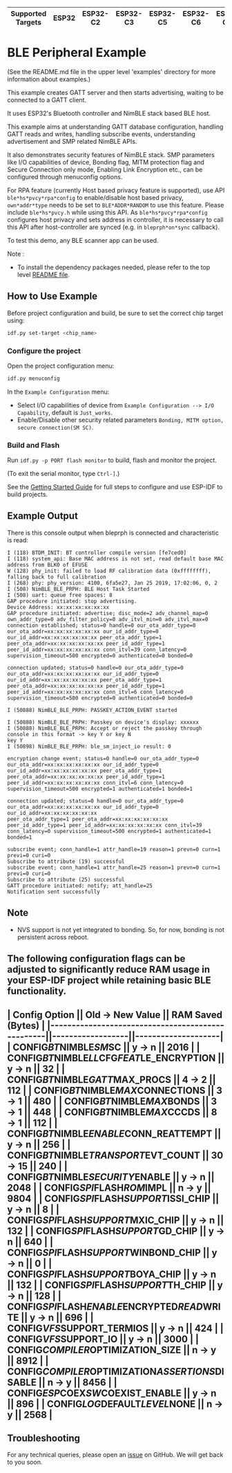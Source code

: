 | Supported Targets | ESP32 | ESP32-C2 | ESP32-C3 | ESP32-C5 | ESP32-C6 | ESP32-C61 | ESP32-H2 | ESP32-S3 |
| ----------------- | ----- | -------- | -------- | -------- | -------- | --------- | -------- | -------- |

# BLE Peripheral Example

(See the README.md file in the upper level 'examples' directory for more information about examples.)

This example creates GATT server and then starts advertising, waiting to be connected to a GATT client.

It uses ESP32's Bluetooth controller and NimBLE stack based BLE host.

This example aims at understanding GATT database configuration, handling GATT reads and writes, handling subscribe events, understanding advertisement and SMP related NimBLE APIs.

It also demonstrates security features of NimBLE stack. SMP parameters like I/O capabilities of device, Bonding flag, MITM protection flag and Secure Connection only mode, Enabling Link Encryption etc., can be configured through menuconfig options.

For RPA feature (currently Host based privacy feature is supported), use API `ble*hs*pvcy*rpa*config` to enable/disable host based privacy, `own*addr*type` needs to be set to `BLE*ADDR*RANDOM` to use this feature. Please include `ble*hs*pvcy.h` while using this API. As `ble*hs*pvcy*rpa*config` configures host privacy and sets address in controller, it is necessary to call this API after host-controller are synced (e.g. in `bleprph*on*sync` callback).

To test this demo, any BLE scanner app can be used.

Note :

* To install the dependency packages needed, please refer to the top level [README file](../../../README.md#running-test-python-script-pytest).

## How to Use Example

Before project configuration and build, be sure to set the correct chip target using:

```bash
idf.py set-target <chip_name>
```

### Configure the project

Open the project configuration menu:

```bash
idf.py menuconfig
```

In the `Example Configuration` menu:

* Select I/O capabilities of device from `Example Configuration --> I/O Capability`, default is `Just_works`.
* Enable/Disable other security related parameters `Bonding, MITM option, secure connection(SM SC)`.

### Build and Flash

Run `idf.py -p PORT flash monitor` to build, flash and monitor the project.

(To exit the serial monitor, type ``Ctrl-]``.)

See the [Getting Started Guide](https://idf.espressif.com/) for full steps to configure and use ESP-IDF to build projects.

## Example Output

There is this console output when bleprph is connected and characteristic is read:

```
I (118) BTDM_INIT: BT controller compile version [fe7ced0]
I (118) system_api: Base MAC address is not set, read default base MAC address from BLK0 of EFUSE
W (128) phy_init: failed to load RF calibration data (0xffffffff), falling back to full calibration
I (268) phy: phy_version: 4100, 6fa5e27, Jan 25 2019, 17:02:06, 0, 2
I (508) NimBLE_BLE_PRPH: BLE Host Task Started
I (508) uart: queue free spaces: 8
GAP procedure initiated: stop advertising.
Device Address: xx:xx:xx:xx:xx:xx
GAP procedure initiated: advertise; disc_mode=2 adv_channel_map=0 own_addr_type=0 adv_filter_policy=0 adv_itvl_min=0 adv_itvl_max=0
connection established; status=0 handle=0 our_ota_addr_type=0 our_ota_addr=xx:xx:xx:xx:xx:xx our_id_addr_type=0 our_id_addr=xx:xx:xx:xx:xx:xx peer_ota_addr_type=1 peer_ota_addr=xx:xx:xx:xx:xx:xx peer_id_addr_type=1 peer_id_addr=xx:xx:xx:xx:xx:xx conn_itvl=39 conn_latency=0 supervision_timeout=500 encrypted=0 authenticated=0 bonded=0

connection updated; status=0 handle=0 our_ota_addr_type=0 our_ota_addr=xx:xx:xx:xx:xx:xx our_id_addr_type=0 our_id_addr=xx:xx:xx:xx:xx:xx peer_ota_addr_type=1 peer_ota_addr=xx:xx:xx:xx:xx:xx peer_id_addr_type=1 peer_id_addr=xx:xx:xx:xx:xx:xx conn_itvl=6 conn_latency=0 supervision_timeout=500 encrypted=0 authenticated=0 bonded=0

I (50888) NimBLE_BLE_PRPH: PASSKEY_ACTION_EVENT started

I (50888) NimBLE_BLE_PRPH: Passkey on device's display: xxxxxx
I (50888) NimBLE_BLE_PRPH: Accept or reject the passkey through console in this format -> key Y or key N
key Y
I (50898) NimBLE_BLE_PRPH: ble_sm_inject_io result: 0

encryption change event; status=0 handle=0 our_ota_addr_type=0 our_ota_addr=xx:xx:xx:xx:xx:xx our_id_addr_type=0 our_id_addr=xx:xx:xx:xx:xx:xx peer_ota_addr_type=1 peer_ota_addr=xx:xx:xx:xx:xx:xx peer_id_addr_type=1
peer_id_addr=xx:xx:xx:xx:xx:xx conn_itvl=6 conn_latency=0 supervision_timeout=500 encrypted=1 authenticated=1 bonded=1

connection updated; status=0 handle=0 our_ota_addr_type=0 our_ota_addr=xx:xx:xx:xx:xx:xx our_id_addr_type=0 our_id_addr=xx:xx:xx:xx:xx:xx
peer_ota_addr_type=1 peer_ota_addr=xx:xx:xx:xx:xx:xx peer_id_addr_type=1 peer_id_addr=xx:xx:xx:xx:xx:xx conn_itvl=39 conn_latency=0 supervision_timeout=500 encrypted=1 authenticated=1 bonded=1

subscribe event; conn_handle=1 attr_handle=19 reason=1 prevn=0 curn=1 previ=0 curi=0
Subscribe to attribute (19) successful
subscribe event; conn_handle=1 attr_handle=25 reason=1 prevn=0 curn=1 previ=0 curi=0
Subscribe to attribute (25) successful
GATT procedure initiated: notify; att_handle=25
Notification sent successfully
```

## Note
* NVS support is not yet integrated to bonding. So, for now, bonding is not persistent across reboot.

The following configuration flags can be adjusted to significantly reduce RAM usage in your ESP-IDF project while retaining basic BLE functionality.
----------------------------------------------------------------------------------------------
| Config Option                                    || Old → New Value || RAM Saved (Bytes)   |
|--------------------------------------------------||------------------||--------------------|
| CONFIG*BT*NIMBLE*SM*SC                           || y → n            || 2016               |
| CONFIG*BT*NIMBLE*LL*CFG*FEAT*LE_ENCRYPTION       || y → n            || 32                 |
| CONFIG*BT*NIMBLE*GATT*MAX_PROCS                  || 4 → 2            || 112                |
| CONFIG*BT*NIMBLE*MAX*CONNECTIONS                 || 3 → 1            || 480                |
| CONFIG*BT*NIMBLE*MAX*BONDS                       || 3 → 1            || 448                |
| CONFIG*BT*NIMBLE*MAX*CCCDS                       || 8 → 1            || 112                |
| CONFIG*BT*NIMBLE*ENABLE*CONN_REATTEMPT           || y → n            || 256                |
| CONFIG*BT*NIMBLE*TRANSPORT*EVT_COUNT             || 30 → 15          || 240                |
| CONFIG*BT*NIMBLE*SECURITY*ENABLE                 || y → n            || 2048               |
| CONFIG*SPI*FLASH*ROM*IMPL                        || n → y            || 9804               |
| CONFIG*SPI*FLASH*SUPPORT*ISSI_CHIP               || y → n            || 8                  |
| CONFIG*SPI*FLASH*SUPPORT*MXIC_CHIP               || y → n            || 132                |
| CONFIG*SPI*FLASH*SUPPORT*GD_CHIP                 || y → n            || 640                |
| CONFIG*SPI*FLASH*SUPPORT*WINBOND_CHIP            || y → n            || 0                  |
| CONFIG*SPI*FLASH*SUPPORT*BOYA_CHIP               || y → n            || 132                |
| CONFIG*SPI*FLASH*SUPPORT*TH_CHIP                 || y → n            || 128                |
| CONFIG*SPI*FLASH*ENABLE*ENCRYPTED*READ*WRITE     || y → n            || 696                |
| CONFIG*VFS*SUPPORT_TERMIOS                       || y → n            || 424                |
| CONFIG*VFS*SUPPORT_IO                            || y → n            || 3000               |
| CONFIG*COMPILER*OPTIMIZATION_SIZE                || n → y            || 8912               |
| CONFIG*COMPILER*OPTIMIZATION*ASSERTIONS*DISABLE  || n → y            || 8456               |
| CONFIG*ESP*COEX*SW*COEXIST_ENABLE                || y → n            || 896                |
| CONFIG*LOG*DEFAULT*LEVEL*NONE                    || n → y            || 2568               |
----------------------------------------------------------------------------------------------

## Troubleshooting

For any technical queries, please open an [issue](https://github.com/espressif/esp-idf/issues) on GitHub. We will get back to you soon.
